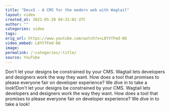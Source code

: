 ```yaml
---
title: "Devx5 - A CMS for the modern web with Wagtail"
layout: video
created_at: 2021-05-20 04:31:02 UTC
author: ""
categories: video
tags: 
orig_url: https://www.youtube.com/watch?v=L8YtfFmd-0Q
video_embed: L8YtfFmd-0Q
image:
permalink: /:categories/:title/
source: YouTube
---
```

Don't let your designs be constrained by your CMS. Wagtail lets developers and designers work the way they want. How does a tool that promises to please everyone fair on developer experience? We dive in to take a look!Don't let your designs be constrained by your CMS. Wagtail lets developers and designers work the way they want. How does a tool that promises to please everyone fair on developer experience? We dive in to take a look!